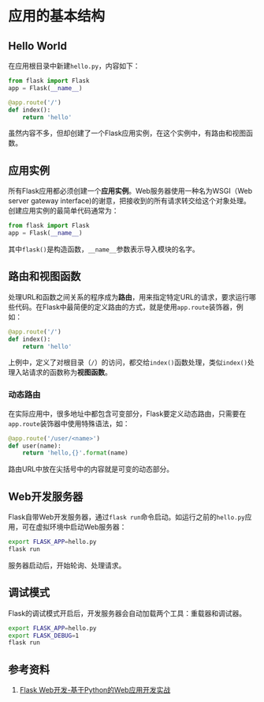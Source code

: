 # 应用的基本结构

## Hello World

在应用根目录中新建`hello.py`，内容如下：

```python
from flask import Flask
app = Flask(__name__)

@app.route('/')
def index():
    return 'hello'
```

虽然内容不多，但却创建了一个Flask应用实例，在这个实例中，有路由和视图函数。

## 应用实例

所有Flask应用都必须创建一个**应用实例**。Web服务器使用一种名为WSGI（Web server gateway interface)的谢意，把接收到的所有请求转交给这个对象处理。创建应用实例的最简单代码通常为：

```python
from flask import Flask
app = Flask(__name__)
```

其中`flask()`是构造函数，`__name__`参数表示导入模块的名字。

## 路由和视图函数

处理URL和函数之间关系的程序成为**路由**，用来指定特定URL的请求，要求运行哪些代码。在Flask中最简便的定义路由的方式，就是使用`app.route`装饰器，例如：

```python
@app.route('/')
def index():
    return 'hello'
```

上例中，定义了对根目录（`/`）的访问，都交给`index()`函数处理，类似`index()`处理入站请求的函数称为**视图函数**。

### 动态路由

在实际应用中，很多地址中都包含可变部分，Flask要定义动态路由，只需要在`app.route`装饰器中使用特殊语法，如：

```python
@app.route('/user/<name>')
def user(name):
    return 'hello,{}'.format(name)
```

路由URL中放在尖括号中的内容就是可变的动态部分。

## Web开发服务器

Flask自带Web开发服务器，通过`flask run`命令启动。如运行之前的`hello.py`应用，可在虚拟环境中启动Web服务器：

```bash
export FLASK_APP=hello.py
flask run
```

服务器启动后，开始轮询、处理请求。

## 调试模式

Flask的调试模式开启后，开发服务器会自动加载两个工具：重载器和调试器。

```bash
export FLASK_APP=hello.py
export FLASK_DEBUG=1
flask run
```

## 参考资料

1. [Flask Web开发-基于Python的Web应用开发实战](https://www.amazon.cn/dp/B07GRV89VL/ref=sr_1_1?s=books&ie=UTF8&qid=1540221653&sr=1-1&keywords=flask+web%E5%BC%80%E5%8F%91+%E7%AC%AC2%E7%89%88)
